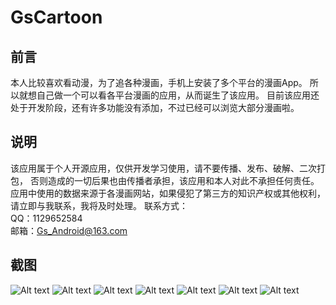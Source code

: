 # GsCartoon
## 前言
本人比较喜欢看动漫，为了追各种漫画，手机上安装了多个平台的漫画App。
所以就想自己做一个可以看各平台漫画的应用，从而诞生了该应用。
目前该应用还处于开发阶段，还有许多功能没有添加，不过已经可以浏览大部分漫画啦。
## 说明
该应用属于个人开源应用，仅供开发学习使用，请不要传播、发布、破解、二次打包，
否则造成的一切后果也由传播者承担，该应用和本人对此不承担任何责任。
应用中使用的数据来源于各漫画网站，如果侵犯了第三方的知识产权或其他权利，
请立即与我联系，我将及时处理。
联系方式： <br/>
QQ：1129652584 <br/>
邮箱：Gs_Android@163.com
## 截图
![Alt text](https://github.com/GsBu/GsCartoon/blob/master/Screenshots/4.jpg　=200x "快看漫画")
![Alt text](https://github.com/GsBu/GsCartoon/blob/master/Screenshots/5.jpg　=200x "网易漫画")
![Alt text](https://github.com/GsBu/GsCartoon/blob/master/Screenshots/6.jpg "动漫之家")
![Alt text](https://github.com/GsBu/GsCartoon/blob/master/Screenshots/1.jpg "历史记录")
![Alt text](https://github.com/GsBu/GsCartoon/blob/master/Screenshots/7.jpg)
![Alt text](https://github.com/GsBu/GsCartoon/blob/master/Screenshots/2.jpg)
![Alt text](https://github.com/GsBu/GsCartoon/blob/master/Screenshots/3.jpg)
